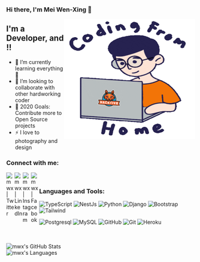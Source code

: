 ### Hi there, I'm Mei Wen-Xing  👋

<img align="right" alt="GIF" src="https://github.com/mwxgh/mwxgh/blob/master/coder.gif?raw=true" width="350" height="320" />


## I'm a Developer, and !!

- 🌱 I’m currently learning everything 🤣
- 👯 I’m looking to collaborate with other hardworking coder
- 🥅 2020 Goals: Contribute more to Open Source projects
- ⚡  I love to photography and design

### Connect with me:

[<img align="left" alt="mwx | Twitter"  width="22px" src="https://cdn.jsdelivr.net/npm/simple-icons@v3/icons/twitter.svg" />][twitter]
[<img align="left" alt="mwx | LinkedIn" width="22px" src="https://cdn.jsdelivr.net/npm/simple-icons@v3/icons/linkedin.svg" />][linkedin]
[<img align="left" alt="mwx | Instagram" width="22px" src="https://cdn.jsdelivr.net/npm/simple-icons@v3/icons/instagram.svg" />][instagram]
[<img align="left" alt="mwx | Facebook" width="22px" src="https://cdn.jsdelivr.net/npm/simple-icons@3.13.0/icons/facebook.svg" />][facebook]
<br />

### Languages and Tools:

![TypeScript](https://img.shields.io/badge/-TypeScript-000000?style=flat&logo=typescript)
![NestJs](https://img.shields.io/badge/-NestJs-000000?style=flat&logo=nestjs&logoColor=#ea2845)
![Python](https://img.shields.io/badge/-Python-000000?style=flat&logo=python)
![Django](https://img.shields.io/badge/-Django-000000?style=flat&logo=Django)
![Bootstrap](https://img.shields.io/badge/-Bootstrap-000000?style=flat&logo=bootstrap)
![Tailwind](https://img.shields.io/badge/-Tailwind-000000?style=flat&logo=tailwindcss)



![Postgresql](https://img.shields.io/badge/-Postgresql-000000?style=flat&logo=postgresql)
![MySQL](https://img.shields.io/badge/-MySQL-000000?style=flat&logo=MySQL)
![GitHub](https://img.shields.io/badge/-GitHub-000000?style=flat&logo=github&logoColor=FFFFFF)
![Git](https://img.shields.io/badge/-Git-000000?style=flat&logo=git&logoColor=F05032)
![Heroku](https://img.shields.io/badge/-Heroku-000000?style=flat&logo=heroku)

<br />
<br />


<img align="left" alt="mwx's GitHub Stats" src="https://github-readme-stats.vercel.app/api?username=mwxgh&show_icons=true&theme=radical" />
<br/>
<img align="left" alt="mwx's Languages" src="https://github-readme-stats.vercel.app/api/top-langs/?username=mwxgh&theme=radical&hide=html" />


[twitter]: https://twitter.com/mwxtwt
[instagram]: https://www.instagram.com/mwxins/
[linkedin]: https://www.linkedin.com/in/mwxlin/
[facebook]: https://www.facebook.com/mwxfb/
